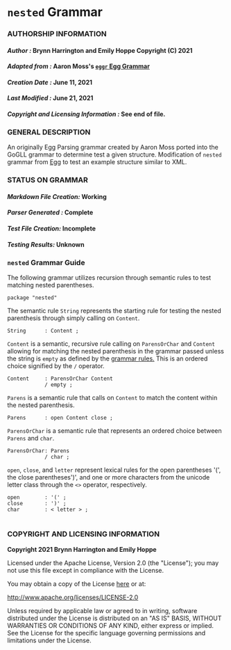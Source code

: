 # **`nested` Grammar**

### **AUTHORSHIP INFORMATION**
#### *Author :* Brynn Harrington and Emily Hoppe Copyright (C) 2021
#### *Adapted from :* Aaron Moss's [`eggr` Egg Grammar](https://github.com/bruceiv/egg/blob/deriv/grammars/nested.egg)
#### *Creation Date :* June 11, 2021 
#### *Last Modified :* June 21, 2021
#### *Copyright and Licensing Information :* See end of file.

###  **GENERAL DESCRIPTION**
An originally Egg Parsing grammar created by Aaron Moss ported into the GoGLL grammar to determine test a given structure. Modification of `nested` grammar from [Egg](https://github.com/bruceiv/egg/blob/deriv/grammars/nested.egg) to test an example structure similar to XML.
### **STATUS ON GRAMMAR**
#### *Markdown File Creation:* Working
#### *Parser Generated :* Complete
#### *Test File Creation:* Incomplete
#### *Testing Results:* Unknown
### **`nested` Grammar Guide**
The following grammar utilizes recursion through semantic rules to test matching nested parentheses. 
```
package "nested"
```
The semantic rule `String` represents the starting rule for testing the nested parenthesis through simply calling on `Content`.
```
String      : Content ; 
```
`Content` is a semantic, recursive rule calling on `ParensOrChar` and `Content` allowing for matching the nested parenthesis in the grammar passed unless the string is `empty` as defined by the [grammar rules.](../../gogll.md) This is an ordered choice signified by the `/` operator. 
```
Content     : ParensOrChar Content 
            / empty ;
```
`Parens` is a semantic rule that calls on `Content` to match the content within the nested parenthesis. 
```
Parens      : open Content close ;
```
`ParensOrChar` is a semantic rule that represents an ordered choice between `Parens` and `char`.
```
ParensOrChar: Parens 
            / char ;
```
`open`, `close`, and `letter` represent lexical rules for the open parentheses '(', the close parentheses')', and one or more characters from the unicode letter class through the `<>` operator, respectively. 
```
open        : '(' ;
close       : ')' ;
char        : < letter > ;

```
#
### **COPYRIGHT AND LICENSING INFORMATION**
**Copyright 2021 Brynn Harrington and Emily Hoppe**

Licensed under the Apache License, Version 2.0 (the "License"); you may not use this file except in compliance with the License.

You may obtain a copy of the License [here](http://www.apache.org/licenses/LICENSE-2.0) or at:

http://www.apache.org/licenses/LICENSE-2.0

Unless required by applicable law or agreed to in writing, software distributed under the License is distributed on an "AS IS" BASIS, WITHOUT WARRANTIES OR CONDITIONS OF ANY KIND, either express or implied. See the License for the specific language governing permissions and limitations under the License.